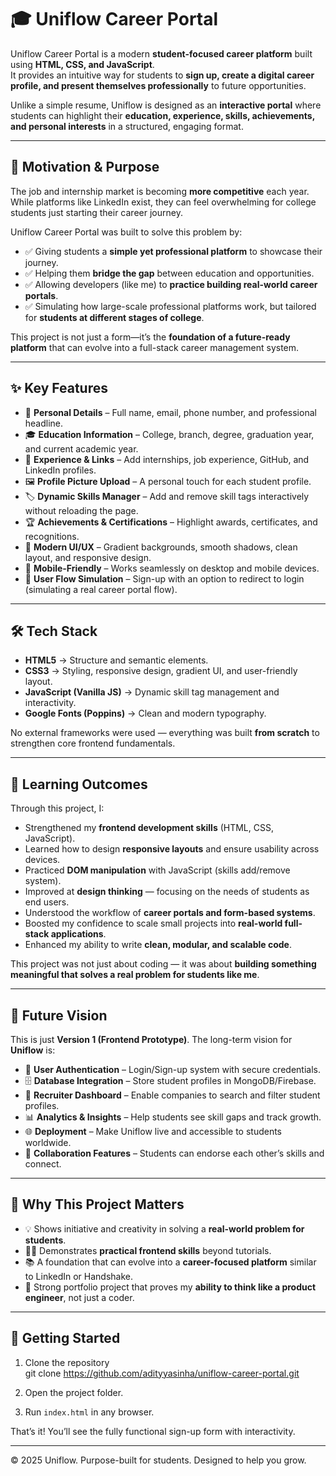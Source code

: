 # 🎓 Uniflow Career Portal

Uniflow Career Portal is a modern **student-focused career platform** built using **HTML, CSS, and JavaScript**.  
It provides an intuitive way for students to **sign up, create a digital career profile, and present themselves professionally** to future opportunities.  


Unlike a simple resume, Uniflow is designed as an **interactive portal** where students can highlight their **education, experience, skills, achievements, and personal interests** in a structured, engaging format.  

---

## 🌟 Motivation & Purpose
The job and internship market is becoming **more competitive** each year. While platforms like LinkedIn exist, they can feel overwhelming for college students just starting their career journey.  

Uniflow Career Portal was built to solve this problem by:  
- ✅ Giving students a **simple yet professional platform** to showcase their journey.  
- ✅ Helping them **bridge the gap** between education and opportunities.  
- ✅ Allowing developers (like me) to **practice building real-world career portals**.  
- ✅ Simulating how large-scale professional platforms work, but tailored for **students at different stages of college**.  

This project is not just a form—it’s the **foundation of a future-ready platform** that can evolve into a full-stack career management system.  

---

## ✨ Key Features
- 📝 **Personal Details** – Full name, email, phone number, and professional headline.  
- 🎓 **Education Information** – College, branch, degree, graduation year, and current academic year.  
- 💼 **Experience & Links** – Add internships, job experience, GitHub, and LinkedIn profiles.  
- 🖼️ **Profile Picture Upload** – A personal touch for each student profile.  
- 🏷️ **Dynamic Skills Manager** – Add and remove skill tags interactively without reloading the page.  
- 🏆 **Achievements & Certifications** – Highlight awards, certificates, and recognitions.  
- 🎨 **Modern UI/UX** – Gradient backgrounds, smooth shadows, clean layout, and responsive design.  
- 📱 **Mobile-Friendly** – Works seamlessly on desktop and mobile devices.  
- 🔄 **User Flow Simulation** – Sign-up with an option to redirect to login (simulating a real career portal flow).  

---

## 🛠️ Tech Stack
- **HTML5** → Structure and semantic elements.  
- **CSS3** → Styling, responsive design, gradient UI, and user-friendly layout.  
- **JavaScript (Vanilla JS)** → Dynamic skill tag management and interactivity.  
- **Google Fonts (Poppins)** → Clean and modern typography.  

No external frameworks were used — everything was built **from scratch** to strengthen core frontend fundamentals.  
    
---

## 🎯 Learning Outcomes
Through this project, I:  
- Strengthened my **frontend development skills** (HTML, CSS, JavaScript).  
- Learned how to design **responsive layouts** and ensure usability across devices.  
- Practiced **DOM manipulation** with JavaScript (skills add/remove system).  
- Improved at **design thinking** — focusing on the needs of students as end users.  
- Understood the workflow of **career portals and form-based systems**.  
- Boosted my confidence to scale small projects into **real-world full-stack applications**.  
- Enhanced my ability to write **clean, modular, and scalable code**.  

This project was not just about coding — it was about **building something meaningful that solves a real problem for students like me**.  

---

## 🔮 Future Vision
This is just **Version 1 (Frontend Prototype)**. The long-term vision for **Uniflow** is:  
- 🔐 **User Authentication** – Login/Sign-up system with secure credentials.  
- 🗄️ **Database Integration** – Store student profiles in MongoDB/Firebase.  
- 🏢 **Recruiter Dashboard** – Enable companies to search and filter student profiles.  
- 📊 **Analytics & Insights** – Help students see skill gaps and track growth.  
- 🌐 **Deployment** – Make Uniflow live and accessible to students worldwide.  
- 🤝 **Collaboration Features** – Students can endorse each other’s skills and connect.  

---

## 📌 Why This Project Matters
- 💡 Shows initiative and creativity in solving a **real-world problem for students**.  
- 🧑‍💻 Demonstrates **practical frontend skills** beyond tutorials.  
- 📚 A foundation that can evolve into a **career-focused platform** similar to LinkedIn or Handshake.  
- 🎯 Strong portfolio project that proves my **ability to think like a product engineer**, not just a coder.  

---

## 🚀 Getting Started
1. Clone the repository  
   git clone https://github.com/adityyasinha/uniflow-career-portal.git  

2. Open the project folder.  
3. Run `index.html` in any browser.  

That’s it! You’ll see the fully functional sign-up form with interactivity.  

---

© 2025 Uniflow. Purpose-built for students. Designed to help you grow.  
